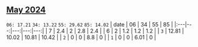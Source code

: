 ## [May 2024](2024-05.csv)

`06: 17.21` `34: 13.22` `55: 29.62` `85: 14.02` 
| date | 06 | 34 | 55 | 85 |
|:---|---:|---:|---:|---:|
| 7 | 2.4 | 2 | 2.8 | 2.4 <tr></tr>|
| 6 | 2 | 1.2 | 1.2 | 1.2 <tr></tr>|
| `3` | 12.81 | 10.02 | 10.81 | 10.42 <tr></tr>|
| `2` | 0 | 0 | 8.8 | 0 <tr></tr>|
| `1` | 0 | 0 | 6.01 | 0 <tr></tr>|
